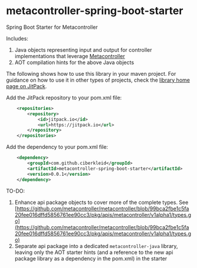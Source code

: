 # metacontroller-spring-boot-starter

Spring Boot Starter for Metacontroller

Includes:
1. Java objects representing input and output for controller implementations that leverage [Metacontroller](https://metacontroller.github.io/metacontroller)
2. AOT compilation hints for the above Java objects

The following shows how to use this library in your maven project.
For guidance on how to use it in other types of projects, check the [library home page on JitPack](https://jitpack.io/#ciberkleid/metacontroller-spring-boot-starter).

Add the JitPack repository to your pom.xml file:
```xml
	<repositories>
		<repository>
		    <id>jitpack.io</id>
		    <url>https://jitpack.io</url>
		</repository>
	</repositories>
```

Add the dependency to your pom.xml file:
```xml
	<dependency>
	    <groupId>com.github.ciberkleid</groupId>
	    <artifactId>metacontroller-spring-boot-starter</artifactId>
	    <version>0.0.1</version>
	</dependency>
```

TO-DO:
1. Enhance api package objects to cover more of the complete types. 
See [https://github.com/metacontroller/metacontroller/blob/99bca2fbe1c5fa20fee016dffd5856761ee90cc3/pkg/apis/metacontroller/v1alpha1/types.go](https://github.com/metacontroller/metacontroller/blob/99bca2fbe1c5fa20fee016dffd5856761ee90cc3/pkg/apis/metacontroller/v1alpha1/types.go)
2. Separate api package into a dedicated `metacontroller-java` library,
leaving only the AOT starter hints (and a reference to the new api package library
as a dependency in the pom.xml) in the starter
